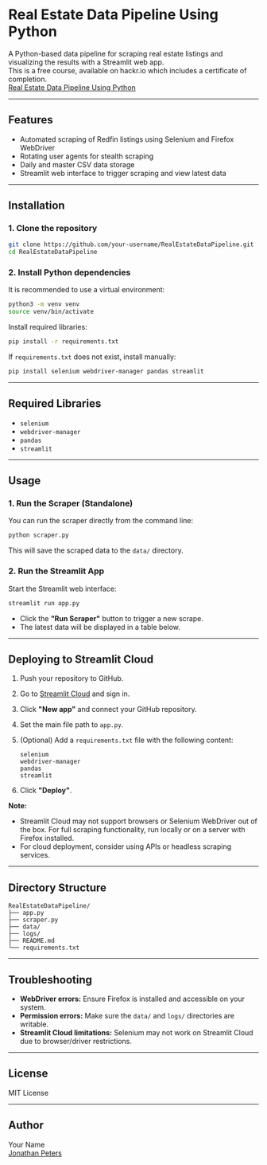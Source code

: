 # Real Estate Data Pipeline Using Python

A Python-based data pipeline for scraping real estate listings and visualizing the results with a Streamlit web app.  
This is a free course, available on hackr.io which includes a certificate of completion.  
[Real Estate Data Pipeline Using Python](https://app.hackr.io/courses/python/data-pipeline)

---

## Features

- Automated scraping of Redfin listings using Selenium and Firefox WebDriver
- Rotating user agents for stealth scraping
- Daily and master CSV data storage
- Streamlit web interface to trigger scraping and view latest data

---

## Installation

### 1. Clone the repository

```sh
git clone https://github.com/your-username/RealEstateDataPipeline.git
cd RealEstateDataPipeline
```

### 2. Install Python dependencies

It is recommended to use a virtual environment:

```sh
python3 -m venv venv
source venv/bin/activate
```

Install required libraries:

```sh
pip install -r requirements.txt
```

If `requirements.txt` does not exist, install manually:

```sh
pip install selenium webdriver-manager pandas streamlit
```

---

## Required Libraries

- `selenium`
- `webdriver-manager`
- `pandas`
- `streamlit`

---

## Usage

### 1. Run the Scraper (Standalone)

You can run the scraper directly from the command line:

```sh
python scraper.py
```

This will save the scraped data to the `data/` directory.

### 2. Run the Streamlit App

Start the Streamlit web interface:

```sh
streamlit run app.py
```

- Click the **"Run Scraper"** button to trigger a new scrape.
- The latest data will be displayed in a table below.

---

## Deploying to Streamlit Cloud

1. Push your repository to GitHub.
2. Go to [Streamlit Cloud](https://streamlit.io/cloud) and sign in.
3. Click **"New app"** and connect your GitHub repository.
4. Set the main file path to `app.py`.
5. (Optional) Add a `requirements.txt` file with the following content:

    ```
    selenium
    webdriver-manager
    pandas
    streamlit
    ```

6. Click **"Deploy"**.

**Note:**  
- Streamlit Cloud may not support browsers or Selenium WebDriver out of the box. For full scraping functionality, run locally or on a server with Firefox installed.
- For cloud deployment, consider using APIs or headless scraping services.

---

## Directory Structure

```
RealEstateDataPipeline/
├── app.py
├── scraper.py
├── data/
├── logs/
├── README.md
└── requirements.txt
```

---

## Troubleshooting

- **WebDriver errors:** Ensure Firefox is installed and accessible on your system.
- **Permission errors:** Make sure the `data/` and `logs/` directories are writable.
- **Streamlit Cloud limitations:** Selenium may not work on Streamlit Cloud due to browser/driver restrictions.

---

## License

MIT License

---

## Author

Your Name  
[Jonathan Peters](https://github.com/QMS85)

